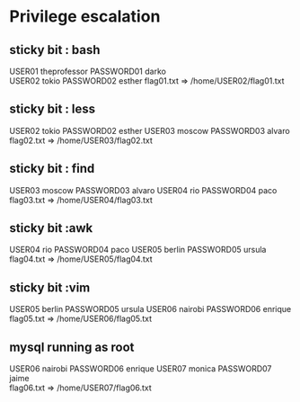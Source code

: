 # Privilege escalation

## sticky bit : bash

USER01 theprofessor
PASSWORD01 darko  
USER02 tokio
PASSWORD02 esther
flag01.txt => /home/USER02/flag01.txt

##  sticky bit : less
USER02 tokio
PASSWORD02 esther
USER03 moscow
PASSWORD03 alvaro  
flag02.txt => /home/USER03/flag02.txt

##  sticky bit : find
USER03 moscow
PASSWORD03 alvaro 
USER04 rio
PASSWORD04 paco
flag03.txt => /home/USER04/flag03.txt

##  sticky bit :awk
USER04 rio
PASSWORD04 paco
USER05 berlin
PASSWORD05 ursula  
flag04.txt => /home/USER05/flag04.txt

##  sticky bit :vim
USER05 berlin
PASSWORD05 ursula 
USER06 nairobi
PASSWORD06 enrique  
flag05.txt => /home/USER06/flag05.txt

##  mysql running as root
USER06 nairobi
PASSWORD06 enrique 
USER07 monica
PASSWORD07 jaime  
flag06.txt => /home/USER07/flag06.txt

